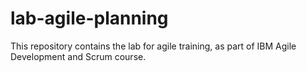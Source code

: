 # lab-agile-planning
This repository contains the lab for agile training, as part of IBM Agile Development and Scrum course.
